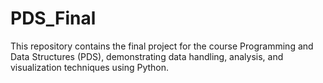 # PDS_Final
This repository contains the final project for the course Programming and Data Structures (PDS), demonstrating data handling, analysis, and visualization techniques using Python. 
